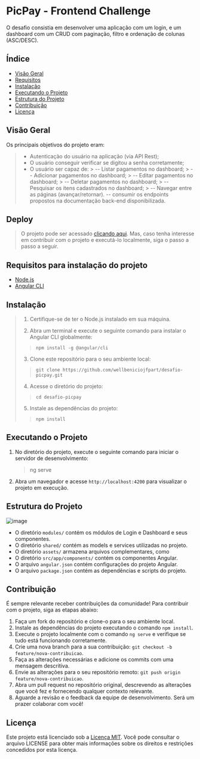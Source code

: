 # PicPay - Frontend Challenge

O desafio consistia em desenvolver uma aplicação com um login, e um dashboard com um CRUD com paginação, filtro e ordenação de colunas (ASC/DESC).

## Índice

- [Visão Geral](#visão-geral)
- [Requisitos](#requisitos)
- [Instalação](#instalação)
- [Executando o Projeto](#executando-o-projeto)
- [Estrutura do Projeto](#estrutura-do-projeto)
- [Contribuição](#contribuição)
- [Licença](#licença)

## Visão Geral

Os principais objetivos do projeto eram: 
> - Autenticação do usuário na aplicação (via API Rest); 
> - O usuário conseguir verificar se digitou a senha corretamente;
> - O usuário ser capaz de:
	> --  Listar pagamentos no dashboard;
	> -- Adicionar pagamentos no dashboard;
	> -- Editar  pagamentos no dashboard;
	> -- Deletar pagamentos no dashboard; 
	> -- Pesquisar os itens cadastrados no dashboard;
	> -- Navegar entre as páginas (avançar/retornar).
> -- consumir os endpoints propostos na documentação back-end disponibilizada.

## Deploy
> O projeto pode ser acessado [clicando aqui](https://desafio-picpay.vercel.app/login). Mas, caso tenha interesse em contribuir com o projeto e executá-lo localmente, siga o passo a passo a seguir.

## Requisitos para instalação do projeto

- [Node.js](https://nodejs.org) 
- [Angular CLI](https://angular.io/cli)

## Instalação

> 1. Certifique-se de ter o Node.js instalado em sua máquina.
> 
> 2. Abra um terminal e execute o seguinte comando para instalar o Angular CLI globalmente:
> >`npm install -g @angular/cli`
> 
> 3. Clone este repositório para o seu ambiente local:
> 
> >`git clone https://github.com/wellbeniciojfpart/desafio-picpay.git`
> 
> 4. Acesse o diretório do projeto:
> 
> >`cd desafio-picpay`
> 
> 5. Instale as dependências do projeto:
> 
> > `npm install`

## Executando o Projeto

1. No diretório do projeto, execute o seguinte comando para iniciar o servidor de desenvolvimento:

   >  ng serve

2. Abra um navegador e acesse `http://localhost:4200` para visualizar o projeto em execução.

## Estrutura do Projeto

![image](https://github.com/wellbeniciojfpart/desafio-picpay/assets/134807206/bdb76f2a-0fe3-41d4-a05f-5075d2dc187a)

- O diretório `modules/` contém os módulos de Login e Dashboard e seus componentes.
- O diretório `shared/` contém as models e services utilizadas no projeto.
- O diretório `assets/` armazena arquivos complementares, como
- O diretório `src/app/components/` contém os componentes Angular.
- O arquivo `angular.json` contém configurações do projeto Angular.
- O arquivo `package.json` contém as dependências e scripts do projeto.


## Contribuição

É sempre relevante receber contribuições da comunidade! Para contribuir com o projeto, siga as etapas abaixo:

1. Faça um fork do repositório e clone-o para o seu ambiente local.
2. Instale as dependências do projeto executando o comando `npm install`.
3. Execute o projeto localmente com o comando `ng serve` e verifique se tudo está funcionando corretamente.
4. Crie uma nova branch para a sua contribuição: `git checkout -b feature/nova-contribuicao`.
5. Faça as alterações necessárias e adicione os commits com uma mensagem descritiva.
6. Envie as alterações para o seu repositório remoto: `git push origin feature/nova-contribuicao`.
7. Abra um pull request no repositório original, descrevendo as alterações que você fez e fornecendo qualquer contexto relevante.
8. Aguarde a revisão e o feedback da equipe de desenvolvimento. Será um prazer colaborar com você!

## Licença

Este projeto está licenciado sob a [Licença MIT](https://choosealicense.com/licenses/mit/). Você pode consultar o arquivo LICENSE para obter mais informações sobre os direitos e restrições concedidos por esta licença.


